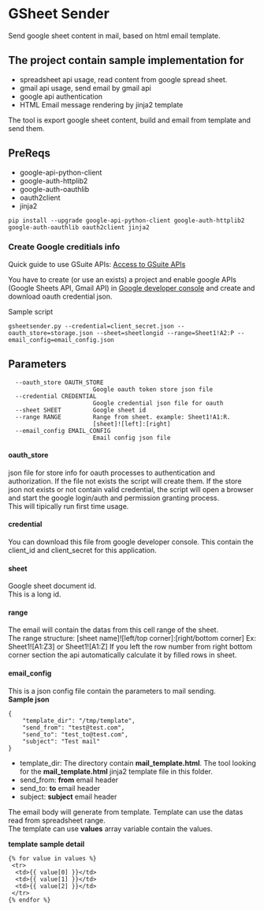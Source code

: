 GSheet Sender
============
Send google sheet content in mail, based on html email template.

## The project contain sample implementation for
- spreadsheet api usage, read content from google spread sheet.
- gmail api usage, send email by gmail api
- google api authentication
- HTML Email message rendering by jinja2 template

The tool is export google sheet content, build and email from template and send them.

## PreReqs
- google-api-python-client
- google-auth-httplib2
- google-auth-oauthlib
- oauth2client
- jinja2

```
pip install --upgrade google-api-python-client google-auth-httplib2 google-auth-oauthlib oauth2client jinja2
```


### Create Google creditials info
Quick guide to use GSuite APIs:
[Access to GSuite APIs](https://codelabs.developers.google.com/codelabs/gsuite-apis-intro/#5)  

You have to create (or use an exists) a project and enable google APIs (Google Sheets API, Gmail API) in [Google developer console](https://console.developers.google.com/projectselector2/apis/dashboard)
and create and download oauth credential json.  

Sample script
```
gsheetsender.py --credential=client_secret.json --oauth_store=storage.json --sheet=sheetlongid --range=Sheet1!A2:P --email_config=email_config.json
```

## Parameters
```
  --oauth_store OAUTH_STORE
                        Google oauth token store json file
  --credential CREDENTIAL
                        Google credential json file for oauth
  --sheet SHEET         Google sheet id
  --range RANGE         Range from sheet. example: Sheet1!A1:R.
                        [sheet]![left]:[right]
  --email_config EMAIL_CONFIG
                        Email config json file
```
#### oauth_store
json file for store info for oauth processes to authentication and authorization.
If the file not exists the script will create them. 
If the store json not exists or not contain valid credential, 
the script will open a browser and start the google login/auth and permission granting process.  
This will tipically run first time usage.
#### credential
You can download this file from google developer console. 
This contain the client_id and client_secret for this application.
#### sheet
Google sheet document id.  
This is a long id.
#### range
The email will contain the datas from this cell range of the sheet.  
The range structure: [sheet name]![left/top corner]:[right/bottom corner]
Ex: Sheet1![A1:Z3] or Sheet1![A1:Z]
If you left the row number from right bottom corner section the api automatically calculate it by filled rows in sheet.

#### email_config
This is a json config file contain the parameters to mail sending.  
**Sample json**
```
{
	"template_dir": "/tmp/template",
	"send_from": "test@test.com",
	"send_to": "test_to@test.com",
	"subject": "Test mail"
}
```
- template_dir: The directory contain **mail_template.html**. The tool looking for the **mail_template.html** jinja2 template file in this folder.
- send_from: **from** email header
- send_to: **to** email header
- subject: **subject** email header

The email body will generate from template. Template can use the datas read from spreadsheet range.  
The template can use **values** array variable contain the values.

**template sample  detail** 
```
{% for value in values %}
 <tr>
  <td>{{ value[0] }}</td>
  <td>{{ value[1] }}</td>
  <td>{{ value[2] }}</td>
 </tr>
{% endfor %}
```
